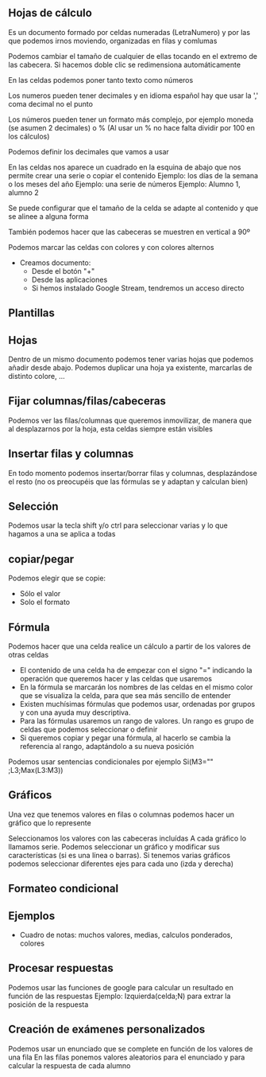 ## Hojas de cálculo

Es un documento  formado por celdas numeradas (LetraNumero) y por las que podemos irnos moviendo, organizadas en filas y comlumas

Podemos cambiar el tamaño de cualquier de ellas tocando en el extremo de las cabecera. Si hacemos doble clic se redimensiona automáticamente

En las celdas podemos poner tanto texto como números

Los numeros pueden tener decimales y en idioma español hay que usar la ',' coma decimal no el punto

Los números pueden tener un formato más complejo, por ejemplo moneda (se asumen 2 decimales) o % (Al usar un % no hace falta dividir por 100 en los cálculos)

Podemos definir los decimales que vamos a usar


En las celdas nos aparece un cuadrado en la  esquina de abajo que nos permite crear una serie o copiar el contenido
Ejemplo: los días de la semana o los meses del año
Ejemplo: una serie de números
Ejemplo: Alumno 1, alumno 2


Se puede configurar que el tamaño de la celda se adapte al contenido y que se alinee a alguna forma

También podemos hacer que las cabeceras se muestren en vertical a 90º


Podemos marcar las celdas con colores y con colores alternos


* Creamos documento:
    * Desde el botón "+"
    * Desde las aplicaciones
    * Si hemos instalado Google Stream, tendremos un acceso directo

## Plantillas

## Hojas 

Dentro de un mismo documento podemos tener varias hojas que podemos añadir desde abajo.
Podemos duplicar una hoja ya existente, marcarlas de distinto colore, ...

## Fijar columnas/filas/cabeceras

Podemos ver las filas/columnas que queremos inmovilizar, de manera que al desplazarnos por la hoja, esta celdas siempre están visibles

## Insertar filas y columnas

En todo momento podemos insertar/borrar filas y columnas, desplazándose el resto (no os preocupéis que las fórmulas se y adaptan y calculan bien)



## Selección

Podemos usar la tecla shift y/o ctrl para seleccionar varias y lo que hagamos a una se aplica a todas

## copiar/pegar

Podemos elegir que se copie:
* Sólo el valor
* Solo el formato



## Fórmula

Podemos hacer que una celda realice un cálculo a partir de los valores de otras celdas
* El contenido de una celda ha de empezar con el signo "=" indicando la operación que queremos hacer y las celdas que usaremos
* En la fórmula se marcarán los nombres de las celdas en el mismo color que se visualiza la celda, para que sea más sencillo de entender
* Existen muchísimas fórmulas que podemos usar, ordenadas por grupos y con una ayuda muy descriptiva. 
* Para las fórmulas usaremos un rango de valores. Un rango es grupo de celdas que podemos seleccionar o definir
* Si queremos copiar y pegar una fórmula, al hacerlo se cambia la referencia al rango, adaptándolo a su nueva posición

Podemos usar sentencias condicionales por ejemplo Si(M3="" ;L3;Max(L3:M3))



## Gráficos

Una vez que tenemos valores en filas o columnas podemos hacer un gráfico que lo represente

Seleccionamos los valores con las cabeceras incluídas
A cada gráfico lo llamamos serie. Podemos seleccionar un gráfico y modificar sus características (si es una línea o barras).
Si tenemos varias gráficos podemos seleccionar diferentes ejes para cada uno (izda y derecha)


## Formateo condicional

## Ejemplos

* Cuadro de notas: muchos valores, medias, calculos ponderados, colores


## Procesar respuestas
Podemos usar las funciones de google para calcular un resultado en función de las respuestas
Ejemplo: Izquierda(celda;N) para extrar la posición de la respuesta 

## Creación de exámenes personalizados

Podemos usar un enunciado que se complete en función de los valores de una fila
En las filas ponemos valores aleatorios para el enunciado y para calcular la respuesta de cada alumno